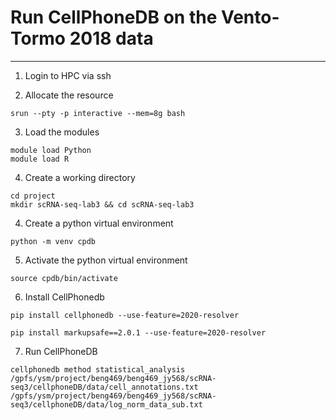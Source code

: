 # Run CellPhoneDB on the Vento-Tormo 2018 data

***

1. Login to HPC via ssh

2. Allocate the resource

```
srun --pty -p interactive --mem=8g bash
```

3. Load the modules

```
module load Python
module load R
```
4. Create a working directory

```
cd project
mkdir scRNA-seq-lab3 && cd scRNA-seq-lab3
```

4. Create a python virtual environment 

```
python -m venv cpdb
```

5. Activate the python virtual environment

```
source cpdb/bin/activate
```

6. Install CellPhonedb

```
pip install cellphonedb --use-feature=2020-resolver

pip install markupsafe==2.0.1 --use-feature=2020-resolver
```

7. Run CellPhoneDB

```
cellphonedb method statistical_analysis /gpfs/ysm/project/beng469/beng469_jy568/scRNA-seq3/cellphoneDB/data/cell_annotations.txt /gpfs/ysm/project/beng469/beng469_jy568/scRNA-seq3/cellphoneDB/data/log_norm_data_sub.txt
```
